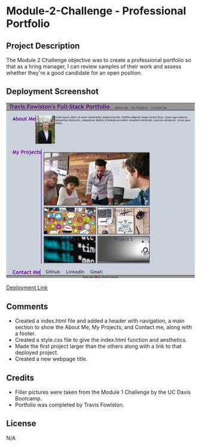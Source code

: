 # Module-2-Challenge - Professional Portfolio

## Project Description

The Module 2 Challenge objective was to create a professional portfolio so that as a hring manager, I can review samples of their work and assess whether they're a good candidate for an open position.

## Deployment Screenshot

![deployment-screenshot](assets/images/professional-portfolio.JPG)

[Deployment Link](https://travisfowlston.github.io/Module-2-Challenge-Professional-Portfolio/)

## Comments

- Created a index.html file and added a header with navigation, a main section to show the About Me, My Projects, and Contact me, along with a footer.
- Created a style.css file to give the index.html function and aesthetics.
- Made the first project larger than the others along with a link to that deployed project.
- Created a new webpage title.

## Credits

- Filler pictures were taken from the Module 1 Challenge by the UC Davis Bootcamp.
- Portfolio was completed by Travis Fowlston.

## License

N/A
